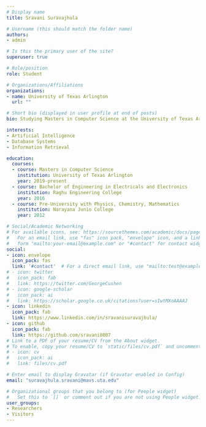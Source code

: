 ```yaml
---
# Display name
title: Sravani Suravajhula

# Username (this should match the folder name)
authors:
- admin

# Is this the primary user of the site?
superuser: true

# Role/position
role: Student

# Organizations/Affiliations
organizations:
- name: University of Texas Arlington
  url: ""

# Short bio (displayed in user profile at end of posts)
bio: Studying Masters in Computer Science at the University of Texas Arlington.

interests:
- Artificial Intelligence
- Database Systems
- Information Retrieval

education:
  courses:
  - course: Masters in Computer Science
    institution: University of Texas Arlington
    year: 2019-present
  - course: Bachelor of Engineering in Electricals and Electronics
    institution: Raghu Engineering College 
    year: 2016
  - course: Pre-University with Physics, Chemistry, Mathematics
    institution: Narayana Junio College
    year: 2012

# Social/Academic Networking
# For available icons, see: https://sourcethemes.com/academic/docs/page-builder/#icons
#   For an email link, use "fas" icon pack, "envelope" icon, and a link in the
#   form "mailto:your-email@example.com" or "#contact" for contact widget.
social:
- icon: envelope
  icon_pack: fas
  link: '#contact'  # For a direct email link, use "mailto:test@example.org".
# - icon: twitter
#   icon_pack: fab
#   link: https://twitter.com/GeorgeCushen
# - icon: google-scholar
#   icon_pack: ai
#   link: https://scholar.google.co.uk/citations?user=sIwtMXoAAAAJ
- icon: linkedin
  icon_pack: fab
  link: https://www.linkedin.com/in/sravanisuravajhula/
- icon: github
  icon_pack: fab
  link: https://github.com/sravani8007
# Link to a PDF of your resume/CV from the About widget.
# To enable, copy your resume/CV to `static/files/cv.pdf` and uncomment the lines below.
# - icon: cv
#   icon_pack: ai
#   link: files/cv.pdf

# Enter email to display Gravatar (if Gravatar enabled in Config)
email: "suravajhula.sravani@mavs.uta.edu"

# Organizational groups that you belong to (for People widget)
#   Set this to `[]` or comment out if you are not using People widget.
user_groups:
- Researchers
- Visitors
---
```


